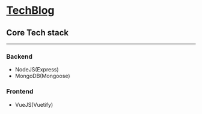 # [TechBlog](https://sl0tr.github.io/techblog/)

## Core Tech stack
---

### Backend
* NodeJS(Express)
* MongoDB(Mongoose)

### Frontend
* VueJS(Vuetify)
